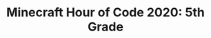 ---
layout: post
permalink: Minecraft-Hour-of-Code.html
title: "Minecraft Hour of Code 2020: 5th Grade"
---